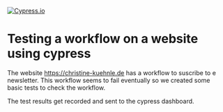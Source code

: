[![Cypress.io](https://img.shields.io/badge/tested%20with-Cypress-04C38E.svg)](https://www.cypress.io/)

# Testing a workflow on a website using cypress
The website https://christine-kuehnle.de has a workflow to suscribe to e newsletter. This workflow seems to fail eventually so we created some basic tests to check the workflow.

The test results get recorded and sent to the cypress dashboard.

